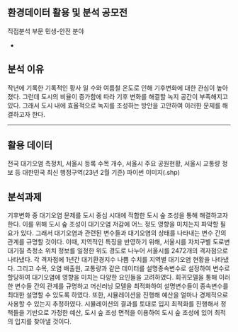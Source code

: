 환경데이터 활용 및 분석 공모전
- 
직접분석 부문 민생-안전 분야

-
분석 이유
-

작년에 기록한 기록적인 황사 일 수와 여름철 온도로 인해 기후변화에 대한 관심이 높아졌다. 그런데 도시의 비율이 증가함에 따라 기후 변화를 해결할 녹지 공간이 부족해지고 있다. 그래서 도시 내에 효율적으로 녹지를 조성하는 방안을 고안하여 이러한 문제를 해결하고자 한다.

---
활용 데이터
---
전국 대기오염 측정치, 서울시 등록 수목 개수, 서울시 주요 공원현황, 서울시 교통량 정보 등
대한민국 최신 행정구역(23년 2월 기준) 파이썬 이미지(.shp)

분석과제
---
기후변화 중 대기오염 문제를 도시 중심 시대에 적합한 도시 숲 조성을 통해 해결하고자 한다. 이를 위해 도시 숲 조성이 대기오염 저감에 어느 정도 영향을 미치는지 파악할 필요가 있다. 그래서 대기오염과 관련된 변수들과 대기오염의 상태를 나타내는 변수 간의 관계를 규명할 것이다. 
이때, 지역적인 특징을 반영하기 위해, 서울시를 자치구별 도로변 대기질 측정소 위치 정보를 일정한 위도 경도로 나누어 서울시를 2472개의 격자점으로 나타냈다. 각 격자점에 1년간 대기환경지수 나쁨 수치를 지역별 대기오염 현황을 나타냈다. 그리고 수목, 오염 배출원, 교통량과 같은 데이터를 설명종속변수로 설정하여 변수로 할당하여 대기오염에 영향을 미치는 다양한 요인들을 고려하였다. 
회귀모델을 통해 이러한 변수들 간의 관계를 규명하고 머신러닝 모델을 최적화하여 설명변수들이 종속변수를 최대한 설명할 수 있도록 하였다. 또한, 시뮬레이션을 진행해 예산을 얼마나 경제적으로 사용할 수 있는지 추정하였다. 시뮬레이션의 결과를 토대로 입지 최적화를 진행해서 정책들을 기반으로 가정한 예산, 도시 숲 조성 면적을 이용하여 도시 숲 조성에 있어 최적의 입지를 찾아낼 것이다.





